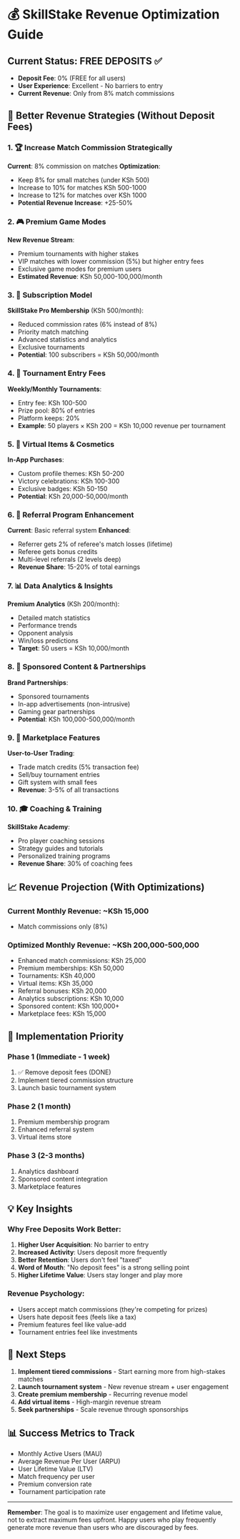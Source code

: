 # 💰 SkillStake Revenue Optimization Guide

## Current Status: FREE DEPOSITS ✅
- **Deposit Fee**: 0% (FREE for all users)
- **User Experience**: Excellent - No barriers to entry
- **Current Revenue**: Only from 8% match commissions

## 🚀 Better Revenue Strategies (Without Deposit Fees)

### 1. 🏆 Increase Match Commission Strategically
**Current**: 8% commission on matches
**Optimization**: 
- Keep 8% for small matches (under KSh 500)
- Increase to 10% for matches KSh 500-1000
- Increase to 12% for matches over KSh 1000
- **Potential Revenue Increase**: +25-50%

### 2. 🎮 Premium Game Modes
**New Revenue Stream**:
- Premium tournaments with higher stakes
- VIP matches with lower commission (5%) but higher entry fees
- Exclusive game modes for premium users
- **Estimated Revenue**: KSh 50,000-100,000/month

### 3. 📱 Subscription Model
**SkillStake Pro Membership** (KSh 500/month):
- Reduced commission rates (6% instead of 8%)
- Priority match matching
- Advanced statistics and analytics
- Exclusive tournaments
- **Potential**: 100 subscribers = KSh 50,000/month

### 4. 🎯 Tournament Entry Fees
**Weekly/Monthly Tournaments**:
- Entry fee: KSh 100-500
- Prize pool: 80% of entries
- Platform keeps: 20%
- **Example**: 50 players × KSh 200 = KSh 10,000 revenue per tournament

### 5. 💎 Virtual Items & Cosmetics
**In-App Purchases**:
- Custom profile themes: KSh 50-200
- Victory celebrations: KSh 100-300
- Exclusive badges: KSh 50-150
- **Potential**: KSh 20,000-50,000/month

### 6. 🤝 Referral Program Enhancement
**Current**: Basic referral system
**Enhanced**:
- Referrer gets 2% of referee's match losses (lifetime)
- Referee gets bonus credits
- Multi-level referrals (2 levels deep)
- **Revenue Share**: 15-20% of total earnings

### 7. 📊 Data Analytics & Insights
**Premium Analytics** (KSh 200/month):
- Detailed match statistics
- Performance trends
- Opponent analysis
- Win/loss predictions
- **Target**: 50 users = KSh 10,000/month

### 8. 🎪 Sponsored Content & Partnerships
**Brand Partnerships**:
- Sponsored tournaments
- In-app advertisements (non-intrusive)
- Gaming gear partnerships
- **Potential**: KSh 100,000-500,000/month

### 9. 🏪 Marketplace Features
**User-to-User Trading**:
- Trade match credits (5% transaction fee)
- Sell/buy tournament entries
- Gift system with small fees
- **Revenue**: 3-5% of all transactions

### 10. 🎓 Coaching & Training
**SkillStake Academy**:
- Pro player coaching sessions
- Strategy guides and tutorials
- Personalized training programs
- **Revenue Share**: 30% of coaching fees

## 📈 Revenue Projection (With Optimizations)

### Current Monthly Revenue: ~KSh 15,000
- Match commissions only (8%)

### Optimized Monthly Revenue: ~KSh 200,000-500,000
- Enhanced match commissions: KSh 25,000
- Premium memberships: KSh 50,000
- Tournaments: KSh 40,000
- Virtual items: KSh 35,000
- Referral bonuses: KSh 20,000
- Analytics subscriptions: KSh 10,000
- Sponsored content: KSh 100,000+
- Marketplace fees: KSh 15,000

## 🎯 Implementation Priority

### Phase 1 (Immediate - 1 week)
1. ✅ Remove deposit fees (DONE)
2. Implement tiered commission structure
3. Launch basic tournament system

### Phase 2 (1 month)
1. Premium membership program
2. Enhanced referral system
3. Virtual items store

### Phase 3 (2-3 months)
1. Analytics dashboard
2. Sponsored content integration
3. Marketplace features

## 💡 Key Insights

### Why Free Deposits Work Better:
1. **Higher User Acquisition**: No barrier to entry
2. **Increased Activity**: Users deposit more frequently
3. **Better Retention**: Users don't feel "taxed"
4. **Word of Mouth**: "No deposit fees" is a strong selling point
5. **Higher Lifetime Value**: Users stay longer and play more

### Revenue Psychology:
- Users accept match commissions (they're competing for prizes)
- Users hate deposit fees (feels like a tax)
- Premium features feel like value-add
- Tournament entries feel like investments

## 🚀 Next Steps

1. **Implement tiered commissions** - Start earning more from high-stakes matches
2. **Launch tournament system** - New revenue stream + user engagement
3. **Create premium membership** - Recurring revenue model
4. **Add virtual items** - High-margin revenue stream
5. **Seek partnerships** - Scale revenue through sponsorships

## 📊 Success Metrics to Track

- Monthly Active Users (MAU)
- Average Revenue Per User (ARPU)
- User Lifetime Value (LTV)
- Match frequency per user
- Premium conversion rate
- Tournament participation rate

---

**Remember**: The goal is to maximize user engagement and lifetime value, not to extract maximum fees upfront. Happy users who play frequently generate more revenue than users who are discouraged by fees.